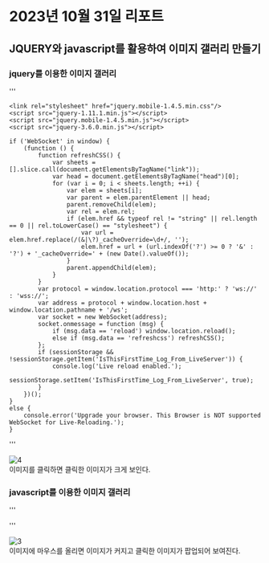 # 2023년 10월 31일 리포트
## JQUERY와 javascript를 활용하여 이미지 갤러리 만들기
### jquery를 이용한 이미지 갤러리

''' 

	<link rel="stylesheet" href="jquery.mobile-1.4.5.min.css"/>
	<script src="jquery-1.11.1.min.js"></script>
	<script src="jquery.mobile-1.4.5.min.js"></script>
	<script src="jquery-3.6.0.min.js"></script>

 	if ('WebSocket' in window) {
		(function () {
			function refreshCSS() {
				var sheets = [].slice.call(document.getElementsByTagName("link"));
				var head = document.getElementsByTagName("head")[0];
				for (var i = 0; i < sheets.length; ++i) {
					var elem = sheets[i];
					var parent = elem.parentElement || head;
					parent.removeChild(elem);
					var rel = elem.rel;
					if (elem.href && typeof rel != "string" || rel.length == 0 || rel.toLowerCase() == "stylesheet") {
						var url = elem.href.replace(/(&|\?)_cacheOverride=\d+/, '');
						elem.href = url + (url.indexOf('?') >= 0 ? '&' : '?') + '_cacheOverride=' + (new Date().valueOf());
					}
					parent.appendChild(elem);
				}
			}
			var protocol = window.location.protocol === 'http:' ? 'ws://' : 'wss://';
			var address = protocol + window.location.host + window.location.pathname + '/ws';
			var socket = new WebSocket(address);
			socket.onmessage = function (msg) {
				if (msg.data == 'reload') window.location.reload();
				else if (msg.data == 'refreshcss') refreshCSS();
			};
			if (sessionStorage && !sessionStorage.getItem('IsThisFirstTime_Log_From_LiveServer')) {
				console.log('Live reload enabled.');
				sessionStorage.setItem('IsThisFirstTime_Log_From_LiveServer', true);
			}
		})();
	}
	else {
		console.error('Upgrade your browser. This Browser is NOT supported WebSocket for Live-Reloading.');
	}


'''
   
![4](https://github.com/rhkdtjq0915/cordova/assets/80075223/c921b29b-9161-498c-b352-ed7045fd0a6f)   
이미지를 클릭하면 클릭한 이미지가 크게 보인다.   

### javascript를 이용한 이미지 갤러리  
   
'''
 <script type="text/javascript">
	$(document).ready(function(){
	   $(".picture2 a").click(function(){
		   $(".main img").attr("src", $(this).attr("href"))
							.attr("alt", $(this).children("img").attr("alt"));
	   return false;
	   });
	});
   </script>

'''
   
![3](https://github.com/rhkdtjq0915/cordova/assets/80075223/5a1c5246-d904-4ff3-9edf-c508063249a9)   
이미지에 마우스를 올리면 이미지가 커지고 클릭한 이미지가 팝업되어 보여진다.

   
   
